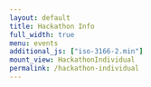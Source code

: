```yaml
---
layout: default
title: Hackathon Info
full_width: true
menu: events
additional_js: ["iso-3166-2.min"]
mount_view: HackathonIndividual
permalink: /hackathon-individual
---
```


<div id="hackathon-container"></div>
